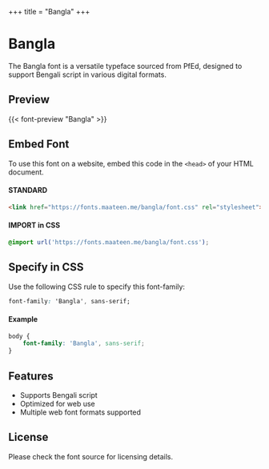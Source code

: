 +++
title = "Bangla"
+++

# Bangla

The Bangla font is a versatile typeface sourced from PfEd, designed to support Bengali script in various digital formats.

## Preview

{{< font-preview "Bangla" >}}

## Embed Font

To use this font on a website, embed this code in the `<head>` of your HTML document.

#### STANDARD

```html
<link href="https://fonts.maateen.me/bangla/font.css" rel="stylesheet">
```

#### IMPORT in CSS

```css
@import url('https://fonts.maateen.me/bangla/font.css');
```

## Specify in CSS

Use the following CSS rule to specify this font-family:

```css
font-family: 'Bangla', sans-serif;
```

#### Example

```css
body {
    font-family: 'Bangla', sans-serif;
}
```

## Features
- Supports Bengali script
- Optimized for web use
- Multiple web font formats supported

## License
Please check the font source for licensing details.